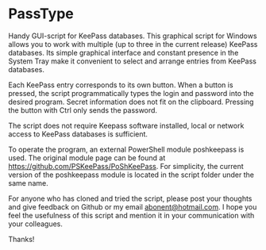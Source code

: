 # PassType
Handy GUI-script for KeePass databases.
This graphical script for Windows allows you to work with multiple (up to three in the current release) KeePass databases. Its simple graphical interface and constant presence in the System Tray make it convenient to select and arrange entries from KeePass databases.

Each KeePass entry corresponds to its own button. When a button is pressed, the script programmatically types the login and password into the desired program. Secret information does not fit on the clipboard. Pressing the button with Ctrl only sends the password.

The script does not require Keepass software installed, local or network access to KeePass databases is sufficient.

To operate the program, an external PowerShell module poshkeepass is used. The original module page can be found at https://github.com/PSKeePass/PoShKeePass. For simplicity, the current version of the poshkeepass module is located in the script folder under the same name.

For anyone who has cloned and tried the script, please post your thoughts and give feedback on Github or my email abonent@hotmail.com.
I hope you feel the usefulness of this script and mention it in your communication with your colleagues.

Thanks!
